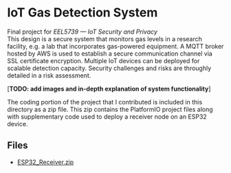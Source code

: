 # IoT Gas Detection System
Final project for *EEL5739 — IoT Security and Privacy*\
This design is a secure system that monitors gas levels in a research facility, e.g. a lab that incorporates gas-powered equipment. A MQTT broker hosted by AWS is used to establish a  secure communication channel via SSL certificate encryption. Multiple IoT devices can be deployed for scalable detection capacity. Security challenges and risks are throughly detailed in a risk assessment.

[**TODO: add images and in-depth explanation of system functionality**]

The coding portion of the project that I contributed is included in this directory as a zip file. This zip contains the PlatformIO project files along with supplementary code used to deploy a receiver node on an ESP32 device.
## Files
- [ESP32_Receiver.zip](/ESP32_Receiver.zip)